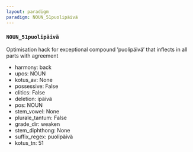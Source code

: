 ```yaml
---
layout: paradigm
paradigm: NOUN_51puolipäivä
---
```

### ` NOUN_51puolipäivä `

Optimisation hack for exceptional compound ’puolipäivä’ that inflects in all parts with agreement
* harmony: back
* upos: NOUN
* kotus_av: None
* possessive: False
* clitics: False
* deletion: ipäivä
* pos: NOUN
* stem_vowel: None
* plurale_tantum: False
* grade_dir: weaken
* stem_diphthong: None
* suffix_regex: puolipäivä
* kotus_tn: 51
